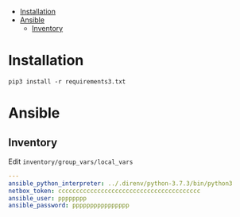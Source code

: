 
<!-- vim-markdown-toc GitLab -->

* [Installation](#installation)
* [Ansible](#ansible)
  * [Inventory](#inventory)

<!-- vim-markdown-toc -->



# Installation

`pip3 install -r requirements3.txt`

# Ansible

## Inventory
Edit `inventory/group_vars/local_vars`

```yaml
---
ansible_python_interpreter: ../.direnv/python-3.7.3/bin/python3
netbox_token: cccccccccccccccccccccccccccccccccccccccc
ansible_user: pppppppp
ansible_password: pppppppppppppppp
```


